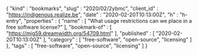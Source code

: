 {
  "kind" : "bookmarks",
  "slug" : "2020/02/2ybmc",
  "client_id" : "https://indigenous.realize.be",
  "date" : "2020-02-20T10:13:00Z",
  "h" : "h-entry",
  "properties" : {
    "name" : [ "What usage restrictions can we place in a free software license?" ],
    "bookmark-of" : [ "https://mjg59.dreamwidth.org/54709.html" ],
    "published" : [ "2020-02-20T10:13:00Z" ],
    "category" : [ "free-software", "open-source", "licensing" ]
  },
  "tags" : [ "free-software", "open-source", "licensing" ]
}
